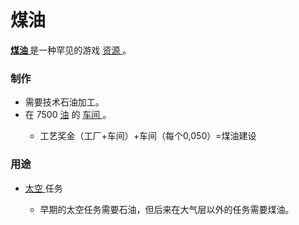 # 煤油
<p>
  <strong>
    <a href="#workshop#Kerosene">
        煤油
    </a>
  </strong>
    是一种罕见的游戏
  <a href="#Resources">
      资源
  </a>
    。
</p>

### 制作
<ul>
    <li>
        需要技术石油加工。
    </li>
    <li>
        在
        7500
        <a href="#oil">
          油</a>
        的
      <a href="#workshop">
          车间
      </a>
        。
      <a href="#oil">
      </a>
    </li>
    <ul>
      <li>
          工艺奖金（工厂+车间）+车间（每个0,050）=煤油建设
      </li>
    </ul>
  </ul>

### 用途
<ul>
    <li>
      <a href="#Space">
          太空
      </a>
        任务
    </li>
    <ul>
      <li>
          早期的太空任务需要石油，但后来在大气层以外的任务需要煤油。
      </li>
    </ul>
  </ul>
</div>